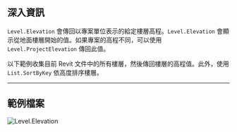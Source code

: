 ## 深入資訊
`Level.Elevation` 會傳回以專案單位表示的給定樓層高程。`Level.Elevation` 會顯示從地面樓層開始的值。如果專案的高程不同，可以使用 `Level.ProjectElevation` 傳回此值。

以下範例收集目前 Revit 文件中的所有樓層，然後傳回樓層的高程值。此外，使用 `List.SortByKey` 依高度排序樓層。
___
## 範例檔案

![Level.Elevation](./Revit.Elements.Level.Elevation_img.jpg)
